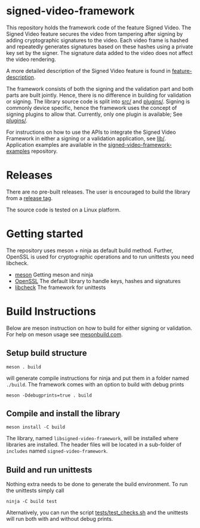 # signed-video-framework
This repository holds the framework code of the feature Signed Video. The Signed Video feature secures the video from tampering after signing by adding cryptographic signatures to the video. Each video frame is hashed and repeatedly generates signatures based on these hashes using a private key set by the signer. The signature data added to the video does not affect the video rendering.

A more detailed description of the Signed Video feature is found in [feature-description](./feature-description.md).

The framework consists of both the signing and the validation part and both parts are built jointly. Hence, there is no difference in building for validation or signing. The library source code is split into [src/](./lib/src/) and [plugins/](./lib/plugins/). Signing is commonly device specific, hence the framework uses the concept of signing plugins to allow that. Currently, only one plugin is available; See [plugins/](./lib/plugins/).

For instructions on how to use the APIs to integrate the Signed Video Framework in either a signing or a validation application, see [lib/](./lib/). Application examples are available in the [signed-video-framework-examples](https://github.com/AxisCommunications/signed-video-framework-examples) repository.

# Releases
There are no pre-built releases. The user is encouraged to build the library from a [release tag](https://github.com/AxisCommunications/signed-video-framework/tags).

The source code is tested on a Linux platform.

# Getting started
The repository uses meson + ninja as default build method. Further, OpenSSL is used for cryptographic operations and to run unittests you need libcheck.
- [meson](https://mesonbuild.com/Getting-meson.html) Getting meson and ninja
- [OpenSSL](https://www.openssl.org/) The default library to handle keys, hashes and signatures
- [libcheck](https://libcheck.github.io/check/) The framework for unittests

# Build Instructions
Below are meson instruction on how to build for either signing or validation. For help on meson usage see [mesonbuild.com](https://mesonbuild.com/).

## Setup build structure
```
meson . build
```
will generate compile instructions for ninja and put them in a folder named `./build`.
The framework comes with an option to build with debug prints
```
meson -Ddebugprints=true . build
```

## Compile and install the library
```
meson install -C build
```
The library, named `libsigned-video-framework`, will be installed where libraries are installed. The header files will be located in a sub-folder of `includes` named `signed-video-framework`.

## Build and run unittests
Nothing extra needs to be done to generate the build environment. To run the unittests simply call
```
ninja -C build test
```
Alternatively, you can run the script [tests/test_checks.sh](./tests/test_checks.sh) and the unittests will run both with and without debug prints.
